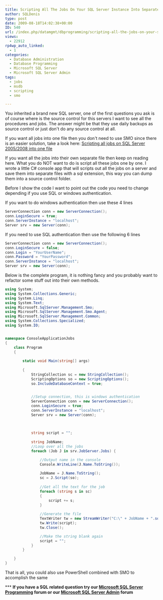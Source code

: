 ```yaml
---
title: Scripting All The Jobs On Your SQL Server Instance Into Separate Files By Using SMO
author: SQLDenis
type: post
date: 2009-08-18T14:02:38+00:00
ID: 540
url: /index.php/datamgmt/dbprogramming/scripting-all-the-jobs-on-your-sql-serve/
views:
  - 22912
rp4wp_auto_linked:
  - 1
categories:
  - Database Administration
  - Database Programming
  - Microsoft SQL Server
  - Microsoft SQL Server Admin
tags:
  - jobs
  - msdb
  - scripting
  - smo

---
```

You inherited a brand new SQL server, one of the first questions you ask is of course where is the source control for this servers I want to see all the procedures and jobs. The answer might be that they use daily backups as source control or just don't do any source control at all.
  
If you want all jobs into one file then you don't need to use SMO since there is an easier solution, take a look here: [Scripting all jobs on SQL Server 2005/2008 into one file][1]

If you want all the jobs into their own separate file then keep on reading here. What you do NOT want to do is script all these jobs one by one. I wrote a little C# console app that will scripts out all the jobs on a server and save them into separate files with a sql extension, this way you can dump them into a source control folder.

Before I show the code I want to point out the code you need to change depending if you use SQL or windows authentication.

If you want to do windows authentication then use these 4 lines

```csharp
ServerConnection conn = new ServerConnection();
conn.LoginSecure = true;
conn.ServerInstance = "localhost";
Server srv = new Server(conn);
```

If you need to use SQL authentication then use the following 6 lines

```csharp
ServerConnection conn = new ServerConnection();
conn.LoginSecure = false;
conn.Login = "YourUserName";
conn.Password = "YourPassword";
conn.ServerInstance = "localhost";
Server srv = new Server(conn);
```

Below is the complete program, it is nothing fancy and you probably want to refactor some stuff out into their own methods.

```csharp
using System;
using System.Collections.Generic;
using System.Linq;
using System.Text;
using Microsoft.SqlServer.Management.Smo;
using Microsoft.SqlServer.Management.Smo.Agent;
using Microsoft.SqlServer.Management.Common;
using System.Collections.Specialized;
using System.IO;


namespace ConsoleApplicationJobs
{
    class Program
    {
        
        static void Main(string[] args)
        
        {
            StringCollection sc = new StringCollection();
            ScriptingOptions so = new ScriptingOptions();
            so.IncludeDatabaseContext = true;
            

            //Setup connection, this is windows authentication
            ServerConnection conn = new ServerConnection();
            conn.LoginSecure = true;
            conn.ServerInstance = "localhost";
            Server srv = new Server(conn);
            
            
            
            string script = "";
            
            string JobName;
            //Loop over all the jobs
            foreach (Job J in srv.JobServer.Jobs) {

                //Output name in the console
                Console.WriteLine(J.Name.ToString());
                
                JobName = J.Name.ToString();
                sc = J.Script(so);
                
                //Get all the text for the job
                foreach (string s in sc)
                {
                    script += s;
                }
                
                //Generate the file
                TextWriter tw = new StreamWriter("C:\" + JobName + ".sql");
                tw.Write(script);
                tw.Close();

                //Make the string blank again
                script = "";
            }
        }

    }
}
```
That is all, you could also use PowerShell combined with SMO to accomplish the same



\*** **If you have a SQL related question try our [Microsoft SQL Server Programming][2] forum or our [Microsoft SQL Server Admin][3] forum**<ins></ins>

 [1]: /index.php/DataMgmt/DBProgramming/scripting-all-jobs-on-sql-server-2005-20
 [2]: http://forum.lessthandot.com/viewforum.php?f=17
 [3]: http://forum.lessthandot.com/viewforum.php?f=22